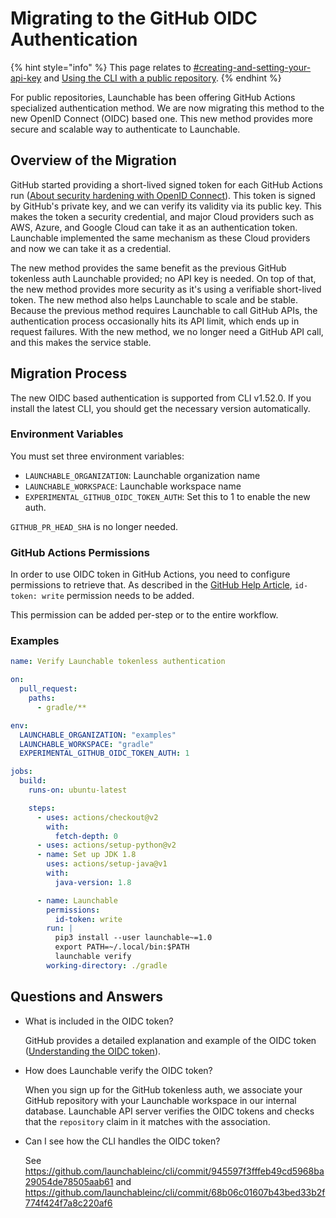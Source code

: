 # Migrating to the GitHub OIDC Authentication

{% hint style="info" %}
This page relates to [#creating-and-setting-your-api-key](../getting-started.md#creating-and-setting-your-api-key "mention") and
[Using the CLI with a public repository](./using-the-cli-with-a-public-repository.md "mention").
{% endhint %}

For public repositories, Launchable has been offering GitHub Actions specialized
authentication method. We are now migrating this method to the new OpenID
Connect (OIDC) based one. This new method provides more secure and scalable way
to authenticate to Launchable.

## Overview of the Migration

GitHub started providing a short-lived signed token for each GitHub Actions run
([About security hardening with OpenID
Connect](https://docs.github.com/en/actions/deployment/security-hardening-your-deployments/about-security-hardening-with-openid-connect)).
This token is signed by GitHub's private key, and we can verify its validity via
its public key. This makes the token a security credential, and major Cloud
providers such as AWS, Azure, and Google Cloud can take it as an authentication
token. Launchable implemented the same mechanism as these Cloud providers and
now we can take it as a credential.

The new method provides the same benefit as the previous GitHub tokenless auth
Launchable provided; no API key is needed. On top of that, the new method
provides more security as it's using a verifiable short-lived token. The new
method also helps Launchable to scale and be stable. Because the previous method
requires Launchable to call GitHub APIs, the authentication process occasionally
hits its API limit, which ends up in request failures. With the new method, we
no longer need a GitHub API call, and this makes the service stable.

## Migration Process

The new OIDC based authentication is supported from CLI v1.52.0. If you install
the latest CLI, you should get the necessary version automatically.

### Environment Variables

You must set three environment variables:

- `LAUNCHABLE_ORGANIZATION`: Launchable organization name
- `LAUNCHABLE_WORKSPACE`: Launchable workspace name
- `EXPERIMENTAL_GITHUB_OIDC_TOKEN_AUTH`: Set this to 1 to enable the new auth.

`GITHUB_PR_HEAD_SHA` is no longer needed.

### GitHub Actions Permissions

In order to use OIDC token in GitHub Actions, you need to configure permissions
to retrieve that. As described in the [GitHub Help
Article](https://docs.github.com/en/actions/deployment/security-hardening-your-deployments/about-security-hardening-with-openid-connect#adding-permissions-settings),
`id-token: write` permission needs to be added.

This permission can be added per-step or to the entire workflow.

### Examples

```yaml
name: Verify Launchable tokenless authentication

on:
  pull_request:
    paths:
      - gradle/**

env:
  LAUNCHABLE_ORGANIZATION: "examples"
  LAUNCHABLE_WORKSPACE: "gradle"
  EXPERIMENTAL_GITHUB_OIDC_TOKEN_AUTH: 1

jobs:
  build:
    runs-on: ubuntu-latest

    steps:
      - uses: actions/checkout@v2
        with:
          fetch-depth: 0
      - uses: actions/setup-python@v2
      - name: Set up JDK 1.8
        uses: actions/setup-java@v1
        with:
          java-version: 1.8

      - name: Launchable
        permissions:
          id-token: write
        run: |
          pip3 install --user launchable~=1.0
          export PATH=~/.local/bin:$PATH
          launchable verify
        working-directory: ./gradle
```

## Questions and Answers

- What is included in the OIDC token?

  GitHub provides a detailed explanation and example of the OIDC token
  ([Understanding the OIDC
  token](https://docs.github.com/en/actions/deployment/security-hardening-your-deployments/about-security-hardening-with-openid-connect#understanding-the-oidc-token)).

- How does Launchable verify the OIDC token?

  When you sign up for the GitHub tokenless auth, we associate your GitHub
  repository with your Launchable workspace in our internal database. Launchable
  API server verifies the OIDC tokens and checks that the `repository` claim in
  it matches with the association.

- Can I see how the CLI handles the OIDC token?

  See
  https://github.com/launchableinc/cli/commit/945597f3fffeb49cd5968ba29054de78505aab61
  and https://github.com/launchableinc/cli/commit/68b06c01607b43bed33b2f774f424f7a8c220af6

